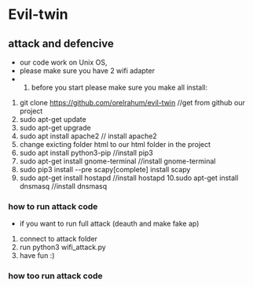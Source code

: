 # Evil-twin
## attack and defencive
 
* our code work on Unix OS,
* please make sure you have 2 wifi adapter
* 1. before you start please make sure you make all install:
1. git clone https://github.com/orelrahum/evil-twin    //get from github our project
2. sudo apt-get update  
3. sudo apt-get upgrade
4. sudo apt install apache2 // install apache2
5. change exicting folder html to our html folder in the project
6. sudo apt install python3-pip //install pip3
7. sudo apt-get install gnome-terminal //install gnome-terminal
8. sudo pip3 install --pre scapy[complete] install scapy
9. sudo apt-get install hostapd //install hostapd
10.sudo apt-get install dnsmasq //install dnsmasq

### how to run attack code
* if you want to run full attack (deauth and make fake ap)
1. connect to attack folder
2. run python3 wifi_attack.py
3. have fun :)


### how too run attack code




